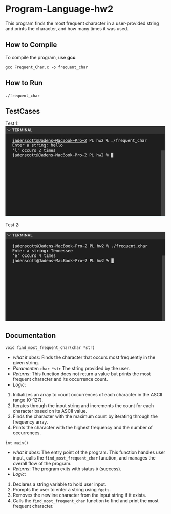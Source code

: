 # Program-Language-hw2

This program finds the most frequent character in a user-provided string and prints the character, and how many times it was used.

## How to Compile
To compile the program, use **gcc**:

```
gcc Frequent_Char.c -o frequent_char
```

## How to Run
```
./frequent_char
```

## TestCases

Test 1: <br>
<img src="PL hw2 test case 1.jpg" alt="Alt text" width="500">

Test 2: 

<img src="PL hw2 test case 2.jpg" alt="Alt text" width="500">


## Documentation
```
void find_most_frequent_char(char *str)
```
- *what it does*: Finds the character that occurs most frequently in the given string.
- *Paramenter*: ``char *str`` The string provided by the user.
- *Returns*: This function does not return a value but prints the most frequent character and its occurrence count.
- *Logic*:
1. Initializes an array to count occurrences of each character in the ASCII range (0-127).
2. Iterates through the input string and increments the count for each character based on its ASCII value.
3. Finds the character with the maximum count by iterating through the frequency array.
4. Prints the character with the highest frequency and the number of occurrences.
  
```
int main()
```
- *what it does*: The entry point of the program. This function handles user input, calls the ``find_most_frequent_char`` function, and manages the overall flow of the program.
- *Returns*: The program exits with status ``0`` (success).
- *Logic*:
1. Declares a string variable to hold user input.
2. Prompts the user to enter a string using ``fgets``.
3. Removes the newline character from the input string if it exists.
4. Calls the ``find_most_frequent_char`` function to find and print the most frequent character.



